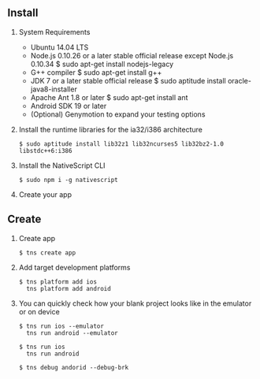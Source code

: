 ## Install


1. System Requirements

   * Ubuntu 14.04 LTS
   * Node.js 0.10.26 or a later stable official release except Node.js 0.10.34
     $ sudo apt-get install nodejs-legacy
   * G++ compiler
     $ sudo apt-get install g++
   * JDK 7 or a later stable official release
     $ sudo aptitude install oracle-java8-installer
   * Apache Ant 1.8 or later
     $ sudo apt-get install ant
   * Android SDK 19 or later
   * (Optional) Genymotion to expand your testing options

2. Install the runtime libraries for the ia32/i386 architecture

       $ sudo aptitude install lib32z1 lib32ncurses5 lib32bz2-1.0 libstdc++6:i386

3. Install the NativeScript CLI

       $ sudo npm i -g nativescript

4. Create your app


## Create


1. Create app

       $ tns create app

2. Add target development platforms

       $ tns platform add ios
         tns platform add android

3. You can quickly check how your blank project looks like in the emulator or on device

       $ tns run ios --emulator
         tns run android --emulator

       $ tns run ios
         tns run android

       $ tns debug andorid --debug-brk
